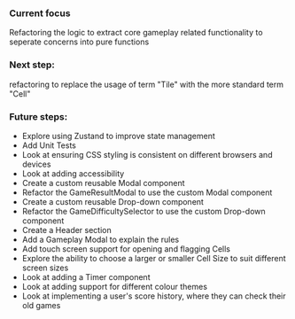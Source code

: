 ### Current focus
Refactoring the logic to extract core gameplay related functionality to seperate concerns into pure functions

### Next step: 
refactoring to replace the usage of term "Tile" with the more standard term "Cell"

### Future steps:
- Explore using Zustand to improve state management
- Add Unit Tests
- Look at ensuring CSS styling is consistent on different browsers and devices
- Look at adding accessibility
- Create a custom reusable Modal component
- Refactor the GameResultModal to use the custom Modal component
- Create a custom reusable Drop-down component
- Refactor the GameDifficultySelector to use the custom Drop-down component
- Create a Header section
- Add a Gameplay Modal to explain the rules
- Add touch screen support for opening and flagging Cells
- Explore the ability to choose a larger or smaller Cell Size to suit different screen sizes
- Look at adding a Timer component
- Look at adding support for different colour themes
- Look at implementing a user's score history, where they can check their old games
